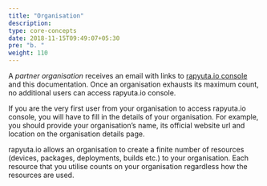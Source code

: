 ```yaml
---
title: "Organisation"
description:
type: core-concepts
date: 2018-11-15T09:49:07+05:30
pre: "b. "
weight: 110
---
```

A _partner organisation_ receives an email with links to [rapyuta.io console](https://closed-beta.rapyuta.io)
and this documentation. Once an organisation exhausts its maximum count,
no additional users can access rapyuta.io console.

If you are the very first user from your organisation to access rapyuta.io
console, you will have to fill in the details of your organisation. For example,
you should provide your organisation’s name, its official website url and
location on the organisation details page.

rapyuta.io allows an organisation to create a finite number of resources
(devices, packages, deployments, builds etc.) to your organisation. Each resource
that you utilise counts on your organisation regardless how the resources are
used.
